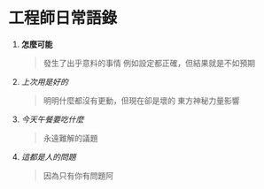 # 工程師日常語錄

1. **怎麼可能**

    > 發生了出乎意料的事情
    > 例如設定都正確，但結果就是不如預期

2. *上次用是好的*

    > 明明什麼都沒有更動，但現在卻是壞的
    > 東方神秘力量影響

3. *今天午餐要吃什麼*

    > 永遠難解的議題

4. *這都是人的問題*

    > 因為只有你有問題阿
